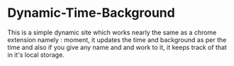 # Dynamic-Time-Background
This is a  simple dynamic site which works nearly the same as a chrome extension namely : moment, it updates the time and background
as per the time and also if you give any name and and work to it, it keeps track of  that in it's local storage.
